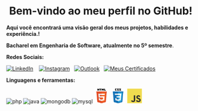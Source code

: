 <h1 align="center"> Bem-vindo ao meu perfil no GitHub! </h1>

<p align="left" > 
  <b>Aqui você encontrará uma visão geral dos meus projetos, habilidades e experiência.!</b>
</p>

<p>
<b>Bacharel em Engenharia de Software, atualmente no 5º semestre</b>.
</p>




**Redes Sociais:** 

[![LinkedIn](https://img.shields.io/badge/-LinkedIn-blue?style=flat&logo=linkedin&logoColor=white)](https://www.linkedin.com/in/karenreiis/) &nbsp;&nbsp;
[![Instagram](https://img.shields.io/badge/-Instagram-purple?style=flat&logo=instagram&logoColor=white)](https://www.instagram.com/reiskaah_/)&nbsp;&nbsp;
[![Outlook](https://img.shields.io/badge/-Outlook-blue?style=flat&logo=microsoft-outlook&logoColor=white)](seu_link_do_outlook)&nbsp;&nbsp;
[![Meus Certificados](https://img.shields.io/badge/-Meus_Certificados-E4405F?style=flat)](seu_link_dos_certificados)&nbsp;&nbsp;&nbsp;&nbsp;





**Linguagens e ferramentas:**  

<p align="left">
<img src="https://cdn.jsdelivr.net/gh/devicons/devicon/icons/php/php-plain.svg" alt="php" width="50" height="50"/>
<img src="https://cdn.jsdelivr.net/gh/devicons/devicon/icons/java/java-original-wordmark.svg" alt="java" width="50" height="50" />
<img src="https://cdn.jsdelivr.net/gh/devicons/devicon/icons/mongodb/mongodb-original-wordmark.svg" alt="mongodb" width="50" height="50"/>
<img src="https://cdn.jsdelivr.net/gh/devicons/devicon/icons/mysql/mysql-original-wordmark.svg" alt="mysql" width="50" height="50"/>                        
<img src="https://raw.githubusercontent.com/devicons/devicon/master/icons/html5/html5-original-wordmark.svg" alt="html5" width="40" height="40"/> 
<img src="https://raw.githubusercontent.com/devicons/devicon/master/icons/css3/css3-original-wordmark.svg" alt="css3" width="40" height="40"/> 
<img src="https://raw.githubusercontent.com/devicons/devicon/master/icons/javascript/javascript-original.svg" alt="javascript" width="40" height="40"/> 
</p>





